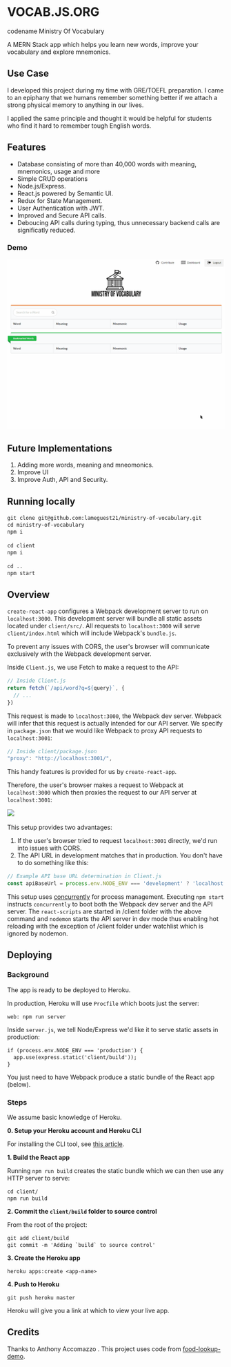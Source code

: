 # VOCAB.JS.ORG 
codename Ministry Of Vocabulary

A MERN Stack app which helps you learn new words, improve your vocabulary and explore mnemonics. 

## Use Case
I developed this project during my time with GRE/TOEFL preparation. I came to an epiphany that we humans remember something better if we attach a strong physical memory to anything in our lives.

I applied the same principle and thought it would be helpful for students who find it hard to remember tough English words.

## Features
- Database consisting of more than 40,000 words with meaning, mnemonics, usage and more
- Simple CRUD operations
- Node.js/Express.
- React.js powered by Semantic UI.
- Redux for State Management.
- User Authentication with JWT.
- Improved and Secure API calls. 
- Deboucing API calls during typing, thus unnecessary backend calls are significatly reduced.

### Demo
![](./Demo.gif)

## Future Implementations
1. Adding more words, meaning and mneomonics.
2. Improve UI
3. Improve Auth, API and Security.


## Running locally

```
git clone git@github.com:lameguest21/ministry-of-vocabulary.git
cd ministry-of-vocabulary
npm i

cd client
npm i

cd ..
npm start
```

## Overview

`create-react-app` configures a Webpack development server to run on `localhost:3000`. This development server will bundle all static assets located under `client/src/`. All requests to `localhost:3000` will serve `client/index.html` which will include Webpack's `bundle.js`.

To prevent any issues with CORS, the user's browser will communicate exclusively with the Webpack development server.

Inside `Client.js`, we use Fetch to make a request to the API:

```js
// Inside Client.js
return fetch(`/api/word?q=${query}`, {
  // ...
})
```

This request is made to `localhost:3000`, the Webpack dev server. Webpack will infer that this request is actually intended for our API server. We specify in `package.json` that we would like Webpack to proxy API requests to `localhost:3001`:

```js
// Inside client/package.json
"proxy": "http://localhost:3001/",
```

This handy features is provided for us by `create-react-app`.

Therefore, the user's browser makes a request to Webpack at `localhost:3000` which then proxies the request to our API server at `localhost:3001`:

![](./flow-diagram.png)

This setup provides two advantages:

1. If the user's browser tried to request `localhost:3001` directly, we'd run into issues with CORS.
2. The API URL in development matches that in production. You don't have to do something like this:

```js
// Example API base URL determination in Client.js
const apiBaseUrl = process.env.NODE_ENV === 'development' ? 'localhost:3001' : '/'
```

This setup uses [concurrently](https://github.com/kimmobrunfeldt/concurrently) for process management. Executing `npm start` instructs `concurrently` to boot both the Webpack dev server and the API server. The `react-scripts` are started in /client folder with the above command and `nodemon` starts the API server in dev mode thus enabling hot reloading with the exception of /client folder under watchlist which is ignored by nodemon.

## Deploying

### Background

The app is ready to be deployed to Heroku.

In production, Heroku will use `Procfile` which boots just the server:

```
web: npm run server
```

Inside `server.js`, we tell Node/Express we'd like it to serve static assets in production:

```
if (process.env.NODE_ENV === 'production') {
  app.use(express.static('client/build'));
}
```

You just need to have Webpack produce a static bundle of the React app (below).

### Steps

We assume basic knowledge of Heroku.

**0. Setup your Heroku account and Heroku CLI**

For installing the CLI tool, see [this article](https://devcenter.heroku.com/articles/heroku-command-line).

**1. Build the React app**

Running `npm run build` creates the static bundle which we can then use any HTTP server to serve:

```
cd client/
npm run build
```

**2. Commit the `client/build` folder to source control**

From the root of the project:

```
git add client/build
git commit -m 'Adding `build` to source control'
```

**3. Create the Heroku app**

```
heroku apps:create <app-name>
```

**4. Push to Heroku**

```
git push heroku master
```

Heroku will give you a link at which to view your live app.

## Credits

Thanks to Anthony Accomazzo . This project uses code from [food-lookup-demo](https://github.com/fullstackreact/food-lookup-demo.git).
